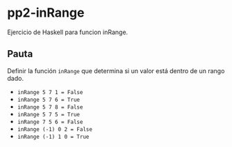 # pp2-inRange
Ejercicio de Haskell para funcion inRange.

## Pauta

Definir la función `inRange` que determina si un valor está dentro de un rango dado.

- `inRange 5 7 1 = False`
- `inRange 5 7 6 = True`
- `inRange 5 7 8 = False`
- `inRange 5 7 5 = True`
- `inRange 7 5 6 = False`
- `inRange (-1) 0 2 = False`
- `inRange (-1) 1 0 = True`
